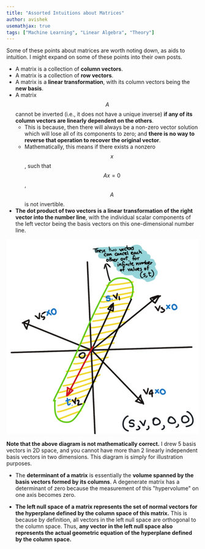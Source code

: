 ```yaml
---
title: "Assorted Intuitions about Matrices"
author: avishek
usemathjax: true
tags: ["Machine Learning", "Linear Algebra", "Theory"]
---
```


Some of these points about matrices are worth noting down, as aids to intuition. I might expand on some of these points into their own posts.

- A matrix is a collection of **column vectors**.
- A matrix is a collection of **row vectors**.
- A matrix is a **linear transformation**, with its column vectors being the **new basis**.
- A matrix $$A$$ cannot be inverted (i.e., it does not have a unique inverse) **if any of its column vectors are linearly dependent on the others**.
    - This is because, then there will always be a non-zero vector solution which will lose all of its components to zero; and **there is no way to reverse that operation to recover the original vector**.
    - Mathematically, this means if there exists a nonzero $$x$$, such that $$Ax=0$$, $$A$$ is not invertible.
- **The dot product of two vectors is a linear transformation of the right vector into the number line**, with the individual scalar components of the left vector being the basis vectors on this one-dimensional number line.

![A Single Linearly Dependent Vector results in a non-invertible matrix](/assets/images/even-one-linear-dependence-causes-non-invertible-matrix.jpg)

**Note that the above diagram is not mathematically correct.** I drew 5 basis vectors in 2D space, and you cannot have more than 2 linearly independent basis vectors in two dimensions. This diagram is simply for illustration purposes.

- The **determinant of a matrix** is essentially the **volume spanned by the basis vectors formed by its columns**. A degenerate matrix has a determinant of zero because the measurement of this "hypervolume" on one axis becomes zero.

- **The left null space of a matrix represents the set of normal vectors for the hyperplane defined by the column space of this matrix.** This is because by definition, all vectors in the left null space are orthogonal to the column space. Thus, **any vector in the left null space also represents the actual geometric equation of the hyperplane defined by the column space.**
